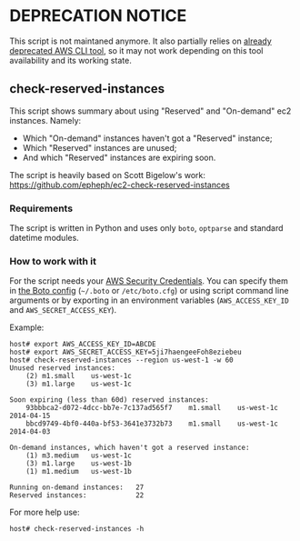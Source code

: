 # DEPRECATION NOTICE

This script is not maintaned anymore. It also partially relies on [already deprecated AWS CLI tool](http://docs.aws.amazon.com/AmazonRDS/latest/CommandLineReference/CLIReference-cmd-DescribeReservedDBInstances.html), so it may not work depending on this tool availability and its working state.

check-reserved-instances
------------------------

This script shows summary about using "Reserved" and "On-demand" ec2 instances. Namely:

* Which "On-demand" instances haven't got a "Reserved" instance;
* Which "Reserved" instances are unused;
* And which "Reserved" instances are expiring soon.

The script is heavily based on Scott Bigelow's work: https://github.com/epheph/ec2-check-reserved-instances

### Requirements

The script is written in Python and uses only `boto`, `optparse` and standard datetime modules. 

### How to work with it

For the script needs your [AWS Security Credentials](http://docs.aws.amazon.com/AWSSecurityCredentials/1.0/AboutAWSCredentials.html). You can specify them in [the Boto config](http://boto.readthedocs.org/en/latest/boto_config_tut.html) (`~/.boto` or `/etc/boto.cfg`) or using script command line arguments or by exporting in an environment variables (`AWS_ACCESS_KEY_ID` and `AWS_SECRET_ACCESS_KEY`).

Example:

    host# export AWS_ACCESS_KEY_ID=ABCDE
    host# export AWS_SECRET_ACCESS_KEY=5ji7haengeeFoh8eziebeu
    host# check-reserved-instances --region us-west-1 -w 60
    Unused reserved instances:
    	(2)	m1.small	us-west-1c
    	(3)	m1.large	us-west-1c

    Soon expiring (less than 60d) reserved instances:
    	93bbbca2-d072-4dcc-bb7e-7c137ad565f7	m1.small	us-west-1c	2014-04-15
    	bbcd9749-4bf0-440a-bf53-3641e3732b73	m1.small	us-west-1c	2014-04-03

    On-demand instances, which haven't got a reserved instance:
    	(1)	m3.medium	us-west-1c
    	(3)	m1.large	us-west-1b
    	(1)	m1.medium	us-west-1b

    Running on-demand instances:   27
    Reserved instances:            22


For more help use:

    host# check-reserved-instances -h

